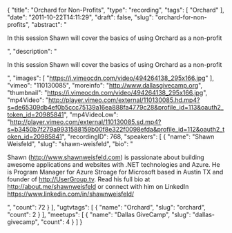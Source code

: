 {
  "title": "Orchard for Non-Profits",
  "type": "recording",
  "tags": [
    "Orchard"
  ],
  "date": "2011-10-22T14:11:29",
  "draft": false,
  "slug": "orchard-for-non-profits",
  "abstract": "<p>In this session Shawn will cover the basics of using Orchard as a non-profit</p>",
  "description": "<p>In this session Shawn will cover the basics of using Orchard as a non-profit</p>",
  "images": [
    "https://i.vimeocdn.com/video/494264138_295x166.jpg"
  ],
  "vimeo": "110130085",
  "moreinfo": "http://www.dallasgivecamp.org",
  "thumbnail": "https://i.vimeocdn.com/video/494264138_295x166.jpg",
  "mp4Video": "http://player.vimeo.com/external/110130085.hd.mp4?s=de65309db4ef0b5ccc75139a16ea888fa4779c28&profile_id=113&oauth2_token_id=20985841",
  "mp4VideoLow": "http://player.vimeo.com/external/110130085.sd.mp4?s=b3450b7f279a9931588159b00f8e322f0098efda&profile_id=112&oauth2_token_id=20985841",
  "recordingID": 768,
  "speakers": [
    {
      "name": "Shawn Weisfeld",
      "slug": "shawn-weisfeld",
      "bio": "<p>Shawn (http://www.shawnweisfeld.com) is passionate about building awesome applications and websites with .NET technologies and Azure. He is Program Manager for Azure Stroage for Microsoft based in Austin TX and founder of http://UserGroup.tv. Read his full bio at http://about.me/shawnweisfeld or connect with him on LinkedIn https://www.linkedin.com/in/shawnweisfeld/</p>",
      "count": 72
    }
  ],
  "ugtvtags": [
    {
      "name": "Orchard",
      "slug": "orchard",
      "count": 2
    }
  ],
  "meetups": [
    {
      "name": "Dallas GiveCamp",
      "slug": "dallas-givecamp",
      "count": 4
    }
  ]
}